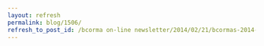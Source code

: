 ```yaml
---
layout: refresh
permalink: blog/1506/
refresh_to_post_id: /bcorma on-line newsletter/2014/02/21/bcormas-2014-pre-season-newsletter-bcorma-dirt-bike-school-highlights-of-2013-sodbc-fun-ride-revelstoke-vedder-and-more
---
```

